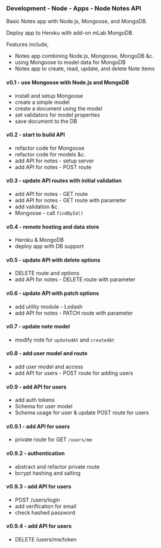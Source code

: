 ### Development - Node - Apps - Node Notes API

Basic Notes app with Node.js, Mongoose, and MongoDB.

Deploy app to Heroku with add-on mLab MongoDB.

Features include,

  * Notes app combining Node.js, Mongoose, MongoDB &c.
  * using Mongoose to model data for MongoDB
  * Notes app to create, read, update, and delete Note items

#### v0.1 - use Mongoose with Node.js and MongoDB
  * install and setup Mongoose
  * create a simple model
  * create a document using the model
  * set validators for model properties
  * save document to the DB

#### v0.2 - start to build API
  * refactor code for Mongoose
  * refactor code for models &c.
  * add API for notes - setup server
  * add API for notes - POST route

#### v0.3 - update API routes with initial validation
  * add API for notes - GET route
  * add API for notes - GET route with parameter
  * add validation &c.
  * Mongoose - call `findById()`

#### v0.4 - remote hosting and data store
  * Heroku & MongoDB
  * deploy app with DB support

#### v0.5 - update API with delete options
  * DELETE route and options
  * add API for notes - DELETE route with parameter

#### v0.6 - update API with patch options
  * add utility module - Lodash
  * add API for notes - PATCH route with parameter

#### v0.7 - update note model
  * modify note for `updatedAt` and `createdAt`

#### v0.8 - add user model and route
  * add user model and access
  * add API for users - POST route for adding users

#### v0.9 - add API for users
  * add auth tokens
  * Schema for user model
  * Schema usage for user & update POST route for users

#### v0.9.1 - add API for users
  * private route for GET `/users/me`

#### v0.9.2 - authentication
  * abstract and refactor private route
  * bcrypt hashing and salting

#### v0.9.3 - add API for users
  * POST /users/login
  * add verification for email
  * check hashed password

#### v0.9.4 - add API for users
  * DELETE /users/me/token
